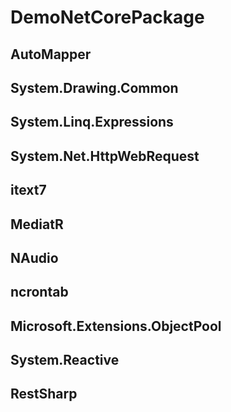 # DemoNetCorePackage

## AutoMapper

## System.Drawing.Common

## System.Linq.Expressions

## System.Net.HttpWebRequest

## itext7

## MediatR

## NAudio

## ncrontab

## Microsoft.Extensions.ObjectPool

## System.Reactive

## RestSharp
